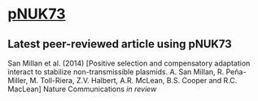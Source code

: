 <link href="http://ccg-esb.github.com/pNUK73/markdown.css" rel="stylesheet"></link>

# [pNUK73](http://ccg-esb.github.com/pNUK73/)

## Latest peer-reviewed article using pNUK73

San Millan et al. (2014)
[Positive selection and compensatory adaptation interact to stabilize non-transmissible plasmids. A. San Millan, R. Peña-Miller, M. Toll-Riera, Z.V. Halbert, A.R. McLean, B.S. Cooper and R.C. MacLean]
Nature Communications *in review*
